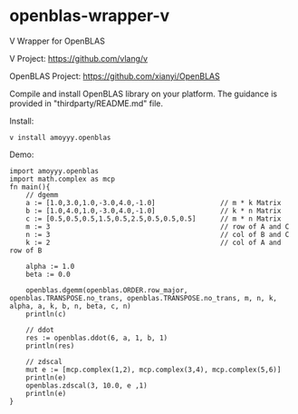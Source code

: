 # openblas-wrapper-v
V Wrapper for OpenBLAS

V Project: https://github.com/vlang/v

OpenBLAS Project: https://github.com/xianyi/OpenBLAS

Compile and install OpenBLAS library on your platform. The guidance is provided in "thirdparty/README.md" file. 

Install:

    v install amoyyy.openblas

Demo: 

    import amoyyy.openblas
    import math.complex as mcp
    fn main(){
        // dgemm
        a := [1.0,3.0,1.0,-3.0,4.0,-1.0]                // m * k Matrix
        b := [1.0,4.0,1.0,-3.0,4.0,-1.0]                // k * n Matrix
        c := [0.5,0.5,0.5,1.5,0.5,2.5,0.5,0.5,0.5]      // m * n Matrix 
        m := 3                                          // row of A and C
        n := 3                                          // col of B and C
        k := 2                                          // col of A and row of B
        
        alpha := 1.0
        beta := 0.0
        
        openblas.dgemm(openblas.ORDER.row_major, openblas.TRANSPOSE.no_trans, openblas.TRANSPOSE.no_trans, m, n, k, alpha, a, k, b, n, beta, c, n)
        println(c)
    
        // ddot
        res := openblas.ddot(6, a, 1, b, 1)
        println(res)
        
        // zdscal
        mut e := [mcp.complex(1,2), mcp.complex(3,4), mcp.complex(5,6)]
        println(e)
        openblas.zdscal(3, 10.0, e ,1)
        println(e)
    }
